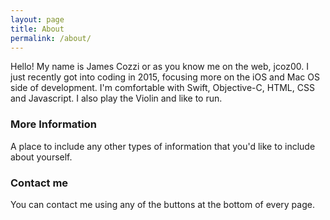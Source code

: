 ```yaml
---
layout: page
title: About
permalink: /about/
---
```


Hello! My name is James Cozzi or as you know me on the web, jcoz00. I just recently got into coding in 2015, focusing more on the iOS and Mac OS side of development. I'm comfortable with Swift, Objective-C, HTML, CSS and Javascript. I also play the Violin and like to run. 

### More Information

A place to include any other types of information that you'd like to include about yourself.

### Contact me

You can contact me using any of the buttons at the bottom of every page.